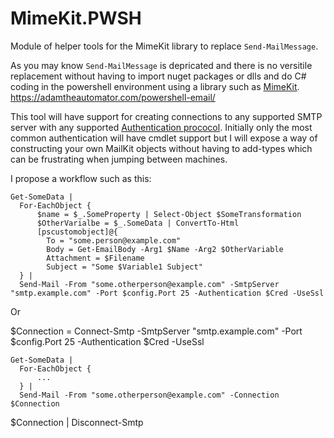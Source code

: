 # MimeKit.PWSH
Module of helper tools for the MimeKit library to replace `Send-MailMessage`.

As you may know `Send-MailMessage` is depricated and there is no versitile replacement without having to import nuget packages or dlls and do C# coding in the powershell environment using a library such as [MimeKit](https://mimekit.net/).
https://adamtheautomator.com/powershell-email/

This tool will have support for creating connections to any supported SMTP server with any supported [Authentication prococol](https://mimekit.net/docs/html/N_MailKit_Security.htm).  Initially only the most common authentication will have cmdlet support but I will expose a way of constructing your own MailKit objects without having to add-types which can be frustrating when jumping between machines.

I propose a workflow such as this:

    Get-SomeData |
      For-EachObject {
          $name = $_.SomeProperty | Select-Object $SomeTransformation
          $OtherVarialbe = $_.SomeData | ConvertTo-Html
          [pscustomobject]@{
            To = "some.person@example.com"
            Body = Get-EmailBody -Arg1 $Name -Arg2 $OtherVariable
            Attachment = $Filename
            Subject = "Some $Variable1 Subject"
      } |
      Send-Mail -From "some.otherperson@example.com" -SmtpServer "smtp.example.com" -Port $config.Port 25 -Authentication $Cred -UseSsl
Or

$Connection = Connect-Smtp -SmtpServer "smtp.example.com" -Port $config.Port 25 -Authentication $Cred -UseSsl

    Get-SomeData |
      For-EachObject {
          ...
      } |
      Send-Mail -From "some.otherperson@example.com" -Connection $Connection

$Connection | Disconnect-Smtp
      
